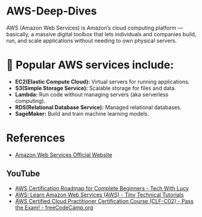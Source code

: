 # AWS-Deep-Dives
AWS (Amazon Web Services) is Amazon’s cloud computing platform — basically, a massive digital toolbox that lets individuals and companies build, run, and scale applications without needing to own physical servers.

# 🧰 Popular AWS services include:

* **EC2(Elastic Compute Cloud):** Virtual servers for running applications.
* **S3(Simple Storage Service):** Scalable storage for files and data.
* **Lambda:** Run code without managing servers (aka serverless computing).
* **RDS(Relational Database Service):** Managed relational databases.
* **SageMaker:** Build and train machine learning models.

# References
* [Amazon Web Services Official Website](https://www.youtube.com/@amazonwebservices)
## YouTube
* [AWS Certification Roadmap for Complete Beginners - Tech With Lucy](https://www.youtube.com/watch?v=fgbdtNNXR0U)
* [AWS: Learn Amazon Web Services (AWS) -  Tiny Technical Tutorials ](https://www.youtube.com/playlist?list=PLwyXYwu8kL0wg9R_VMeXy0JiK5_c70IrV)
* [AWS Certified Cloud Practitioner Certification Course (CLF-C02) - Pass the Exam! - freeCodeCamp.org](https://www.youtube.com/watch?v=NhDYbskXRgc)
